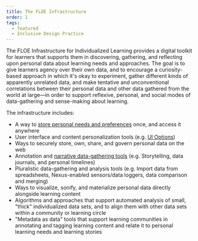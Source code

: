 ```yaml
---
title: The FLOE Infrastructure
order: 1
tags:
  - featured
  - Inclusive Design Practice
---
```


The FLOE Infrastructure for Individualized Learning provides a digital toolkit for learners that supports them in
discovering, gathering, and reflecting upon personal data about learning needs and approaches. The goal is to give
learners agency over their own data, and to encourage a curiosity-based approach in which it's okay to experiment,
gather different kinds of apparently unrelated data, and make tentative and unconventional correlations between their
personal data and other data gathered from the world at large—in order to support reflexive, personal, and social modes
of data-gathering and sense-making about learning.

The infrastructure includes:

* A way to [store personal needs and preferences](https://wiki.fluidproject.org/display/IUIGFVP/Preferences+Server) once,
and access it anywhere
* User interface and content personalization tools (e.g. [UI Options](https://wiki.fluidproject.org/pages/viewpage.action?pageId=29959408))
* Ways to securely store, own, share, and govern personal data on the web
* Annotation and [narrative data-gathering tools](https://stories.floeproject.org/) (e.g. Storytelling, data journals,
and personal timelines)
* Pluralistic data-gathering and analysis tools (e.g. Import data from spreadsheets, Nexus-enabled sensors/data loggers,
data comparison and merging)
* Ways to visualize, sonify, and materialize personal data directly alongside learning content
* Algorithms and approaches that support automated analysis of small, "thick" individualized data sets, and to align
them with other data sets within a community or learning circle
* "Metadata as data" tools that support learning communities in annotating and tagging learning content and relate it to
personal learning needs and learning stories

